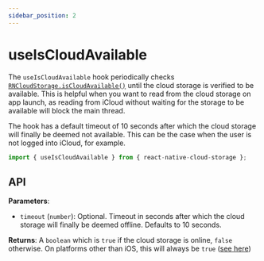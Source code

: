 ```yaml
---
sidebar_position: 2
---
```


# useIsCloudAvailable

The `useIsCloudAvailable` hook periodically checks [`RNCloudStorage.isCloudAvailable()`](../RNCloudStorage#iscloudavailable) until the cloud storage is verified to be available. This is helpful when you want to read from the cloud storage on app launch, as reading from iCloud without waiting for the storage to be available will block the main thread.

The hook has a default timeout of 10 seconds after which the cloud storage will finally be deemed not available. This can be the case when the user is not logged into iCloud, for example.

```ts
import { useIsCloudAvailable } from { react-native-cloud-storage };
```

## API

**Parameters**:

- `timeout` (`number`): Optional. Timeout in seconds after which the cloud storage will finally be deemed offline. Defaults to 10 seconds.

**Returns**: A `boolean` which is `true` if the cloud storage is online, `false` otherwise. On platforms other than iOS, this will always be `true` ([see here](../RNCloudStorage#iscloudavailable))
